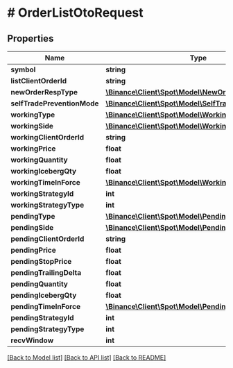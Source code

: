 # # OrderListOtoRequest

## Properties

Name | Type | Description | Notes
------------ | ------------- | ------------- | -------------
**symbol** | **string** |  |
**listClientOrderId** | **string** |  | [optional]
**newOrderRespType** | [**\Binance\Client\Spot\Model\NewOrderRespType**](NewOrderRespType.md) |  | [optional]
**selfTradePreventionMode** | [**\Binance\Client\Spot\Model\SelfTradePreventionMode**](SelfTradePreventionMode.md) |  | [optional]
**workingType** | [**\Binance\Client\Spot\Model\WorkingType**](WorkingType.md) |  |
**workingSide** | [**\Binance\Client\Spot\Model\WorkingSide**](WorkingSide.md) |  |
**workingClientOrderId** | **string** |  | [optional]
**workingPrice** | **float** |  |
**workingQuantity** | **float** |  |
**workingIcebergQty** | **float** |  | [optional]
**workingTimeInForce** | [**\Binance\Client\Spot\Model\WorkingTimeInForce**](WorkingTimeInForce.md) |  | [optional]
**workingStrategyId** | **int** |  | [optional]
**workingStrategyType** | **int** |  | [optional]
**pendingType** | [**\Binance\Client\Spot\Model\PendingType**](PendingType.md) |  |
**pendingSide** | [**\Binance\Client\Spot\Model\PendingSide**](PendingSide.md) |  |
**pendingClientOrderId** | **string** |  | [optional]
**pendingPrice** | **float** |  | [optional]
**pendingStopPrice** | **float** |  | [optional]
**pendingTrailingDelta** | **float** |  | [optional]
**pendingQuantity** | **float** |  |
**pendingIcebergQty** | **float** |  | [optional]
**pendingTimeInForce** | [**\Binance\Client\Spot\Model\PendingTimeInForce**](PendingTimeInForce.md) |  | [optional]
**pendingStrategyId** | **int** |  | [optional]
**pendingStrategyType** | **int** |  | [optional]
**recvWindow** | **int** |  | [optional]

[[Back to Model list]](../../README.md#models) [[Back to API list]](../../README.md#endpoints) [[Back to README]](../../README.md)
